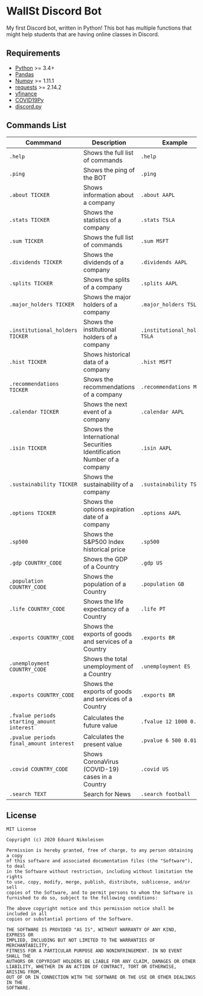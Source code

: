# WallSt Discord Bot
My first Discord bot, written in Python! This bot has multiple functions that might help students that are having online classes in Discord.


Requirements
------------

* [Python](https://www.python.org) >= 3.4+
* [Pandas](https://github.com/pydata/pandas)
* [Numpy](http://www.numpy.org) >= 1.11.1
* [requests](http://docs.python-requests.org/en/master/) >= 2.14.2
* [yfinance](https://pypi.org/project/yfinance/)
* [COVID19Py](https://pypi.org/project/COVID19Py/)
* [discord.py](https://pypi.org/project/discord.py/)

Commands List
-------------
| Commmand | Description | Example | 
| --- | --- |--- |
| `.help` | Shows the full list of commands | `.help` |
| `.ping` | Shows the ping of the BOT | `.ping` |
| `.about TICKER` | Shows information about a company | `.about AAPL` |
| `.stats TICKER` | Shows the statistics of a company | `.stats TSLA` |
| `.sum TICKER` | Shows the full list of commands | `.sum MSFT` |
| `.dividends TICKER` | Shows the dividends of a company | `.dividends AAPL` |
| `.splits TICKER` | Shows the splits of a company | `.splits AAPL` |
| `.major_holders TICKER` | Shows the major holders of a company | `.major_holders TSLA` |
| `.institutional_holders TICKER` | Shows the institutional holders of a company | `.institutional_holders TSLA` |
| `.hist TICKER` | Shows historical data of a company | `.hist MSFT` |
| `.recommendations TICKER` | Shows the recommendations of a company | `.recommendations MSFT` |
| `.calendar TICKER` | Shows the next event of a company | `.calendar AAPL` |
| `.isin TICKER` | Shows the International Securities Identification Number of a company | `.isin AAPL` |
| `.sustainability TICKER` | Shows the sustainability of a company | `.sustainability TSLA` |
| `.options TICKER` | Shows the options expiration date of a company | `.options AAPL` |
| `.sp500` | Shows the S&P500 Index historical price | `.sp500` |
| `.gdp COUNTRY_CODE` | Shows the GDP of a Country | `.gdp US` |
| `.population COUNTRY_CODE` | Shows the population of a Country | `.population GB` |
| `.life COUNTRY_CODE` | Shows the life expectancy of a Country | `.life PT` |
| `.exports COUNTRY_CODE` | Shows the exports of goods and services of a Country | `.exports BR` |
| `.unemployment COUNTRY_CODE` | Shows the total unemployment of a Country | `.unemployment ES` |
| `.exports COUNTRY_CODE` | Shows the exports of goods and services of a Country | `.exports BR` |
| `.fvalue periods starting_amount interest` | Calculates the future value | `.fvalue 12 1000 0.02` |
| `.pvalue periods final_amount interest` | Calculates the present value | `.pvalue 6 500 0.01` |
| `.covid COUNTRY_CODE` | Shows CoronaVirus (COVID-19) cases in a Country | `.covid US` |
| `.search TEXT` | Search for News | `.search football` |

License
-------------
    MIT License

    Copyright (c) 2020 Eduard Nikoleisen

    Permission is hereby granted, free of charge, to any person obtaining a copy
    of this software and associated documentation files (the "Software"), to deal
    in the Software without restriction, including without limitation the rights
    to use, copy, modify, merge, publish, distribute, sublicense, and/or sell
    copies of the Software, and to permit persons to whom the Software is
    furnished to do so, subject to the following conditions:

    The above copyright notice and this permission notice shall be included in all
    copies or substantial portions of the Software.

    THE SOFTWARE IS PROVIDED "AS IS", WITHOUT WARRANTY OF ANY KIND, EXPRESS OR
    IMPLIED, INCLUDING BUT NOT LIMITED TO THE WARRANTIES OF MERCHANTABILITY,
    FITNESS FOR A PARTICULAR PURPOSE AND NONINFRINGEMENT. IN NO EVENT SHALL THE
    AUTHORS OR COPYRIGHT HOLDERS BE LIABLE FOR ANY CLAIM, DAMAGES OR OTHER
    LIABILITY, WHETHER IN AN ACTION OF CONTRACT, TORT OR OTHERWISE, ARISING FROM,
    OUT OF OR IN CONNECTION WITH THE SOFTWARE OR THE USE OR OTHER DEALINGS IN THE
    SOFTWARE.
